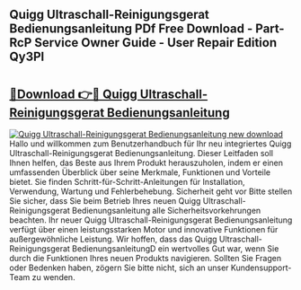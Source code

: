 ## Quigg Ultraschall-Reinigungsgerat Bedienungsanleitung PDf Free Download - Part-RcP Service Owner Guide - User Repair Edition Qy3Pl

# <h2><a href="http://df4f7ah.blite.top/?on=Quigg+Ultraschall-Reinigungsgerat+Bedienungsanleitung">🔗Download 👉🔴 Quigg Ultraschall-Reinigungsgerat Bedienungsanleitung</a></h2>

[![Quigg Ultraschall-Reinigungsgerat Bedienungsanleitung new download](https://i.imgur.com/lujVjoI.png)](http://df4f7ah.blite.top/?on=Quigg+Ultraschall-Reinigungsgerat+Bedienungsanleitung)
Hallo und willkommen zum Benutzerhandbuch für Ihr neu integriertes Quigg Ultraschall-Reinigungsgerat Bedienungsanleitung. Dieser Leitfaden soll Ihnen helfen, das Beste aus Ihrem Produkt herauszuholen, indem er einen umfassenden Überblick über seine Merkmale, Funktionen und Vorteile bietet. Sie finden Schritt-für-Schritt-Anleitungen für Installation, Verwendung, Wartung und Fehlerbehebung. Sicherheit geht vor Bitte stellen Sie sicher, dass Sie beim Betrieb Ihres neuen Quigg Ultraschall-Reinigungsgerat Bedienungsanleitung alle Sicherheitsvorkehrungen beachten. Ihr neuer Quigg Ultraschall-Reinigungsgerat Bedienungsanleitung verfügt über einen leistungsstarken Motor und innovative Funktionen für außergewöhnliche Leistung. Wir hoffen, dass das Quigg Ultraschall-Reinigungsgerat BedienungsanleitungD ein wertvolles Gut war, wenn Sie durch die Funktionen Ihres neuen Produkts navigieren. Sollten Sie Fragen oder Bedenken haben, zögern Sie bitte nicht, sich an unser Kundensupport-Team zu wenden.
